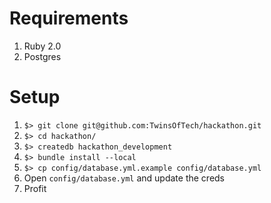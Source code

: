 # Requirements

1. Ruby 2.0
1. Postgres

# Setup

1. `$> git clone git@github.com:TwinsOfTech/hackathon.git`
1. `$> cd hackathon/`
1. `$> createdb hackathon_development`
1. `$> bundle install --local`
1. `$> cp config/database.yml.example config/database.yml`
1. Open `config/database.yml` and update the creds 
1. Profit
